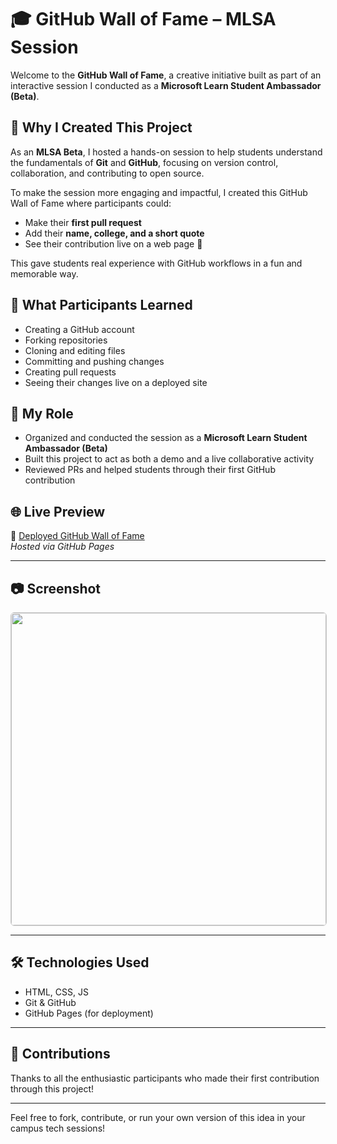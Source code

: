 # 🎓 GitHub Wall of Fame – MLSA Session

Welcome to the **GitHub Wall of Fame**, a creative initiative built as part of an interactive session I conducted as a **Microsoft Learn Student Ambassador (Beta)**.

## 🚀 Why I Created This Project

As an **MLSA Beta**, I hosted a hands-on session to help students understand the fundamentals of **Git** and **GitHub**, focusing on version control, collaboration, and contributing to open source.

To make the session more engaging and impactful, I created this GitHub Wall of Fame where participants could:

- Make their **first pull request**
- Add their **name, college, and a short quote**
- See their contribution live on a web page 🎉

This gave students real experience with GitHub workflows in a fun and memorable way.

## 🧠 What Participants Learned

- Creating a GitHub account
- Forking repositories
- Cloning and editing files
- Committing and pushing changes
- Creating pull requests
- Seeing their changes live on a deployed site

## 💫 My Role

- Organized and conducted the session as a **Microsoft Learn Student Ambassador (Beta)**
- Built this project to act as both a demo and a live collaborative activity
- Reviewed PRs and helped students through their first GitHub contribution

## 🌐 Live Preview

🔗 [Deployed GitHub Wall of Fame](https://mrunalinipachpute.github.io/Mlsa_github-wall-of-fame/)  
*Hosted via GitHub Pages*

---

## 📷 Screenshot

<div style="width: 100%; height: 500px; overflow: auto; border: 1px solid #ccc; border-radius: 6px;">
  <img src="https://api.microlink.io/?url=https://mrunalinipachpute.github.io/Mlsa_github-wall-of-fame/&screenshot=true&meta=false&embed=screenshot.url" style="width: 100%; object-fit: cover;" />
</div>

---

## 🛠️ Technologies Used

- HTML, CSS, JS
- Git & GitHub
- GitHub Pages (for deployment)

---

## 🙌 Contributions

Thanks to all the enthusiastic participants who made their first contribution through this project!

---

Feel free to fork, contribute, or run your own version of this idea in your campus tech sessions!

